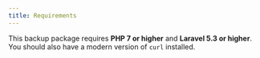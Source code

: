 ```yaml
---
title: Requirements
---
```

This backup package requires **PHP 7 or higher** and **Laravel 5.3 or higher**. You should also have a modern version of `curl` installed.